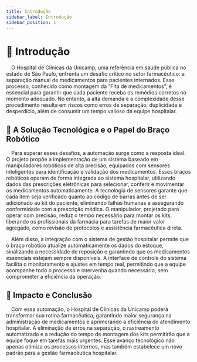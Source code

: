 ```yaml
---
title: Introdução
sidebar_label: Introdução
sidebar_position: 1
---
```


# 🏥 Introdução


&emsp;O Hospital de Clínicas da Unicamp, uma referência em saúde pública no estado de São Paulo, enfrenta um desafio crítico no setor farmacêutico: a separação manual de medicamentos para pacientes internados. Esse processo, conhecido como montagem da “Fita de medicamentos”, é essencial para garantir que cada paciente receba os remédios corretos no momento adequado. No entanto, a alta demanda e a complexidade desse procedimento resulta em riscos como erros de separação, duplicidade e desperdício, além de consumir um tempo valioso da equipe hospitalar.  

## 🦾 A Solução Tecnológica e o Papel do Braço Robótico  
&emsp;Para superar esses desafios, a automação surge como a resposta ideal. O projeto propõe a implementação de um sistema baseado em manipuladores robóticos de alta precisão, equipados com sensores inteligentes para identificação e validação dos medicamentos. Esses braços robóticos operam de forma integrada ao sistema hospitalar, utilizando dados das prescrições eletrônicas para selecionar, conferir e movimentar os medicamentos automaticamente. A tecnologia de sensores garante que cada item seja verificado quanto ao código de barras antes de ser adicionado ao kit do paciente, eliminando falhas humanas e assegurando conformidade com a prescrição médica. O manipulador, projetado para operar com precisão, reduz o tempo necessário para montar os kits, liberando os profissionais da farmácia para tarefas de maior valor agregado, como revisão de protocolos e assistência farmacêutica direta.  

&emsp;Além disso, a integração com o sistema de gestão hospitalar permite que o braço robótico atualize automaticamente os dados do estoque, sinalizando a necessidade de reposição e garantindo que os medicamentos essenciais estejam sempre disponíveis. A interface de controle do sistema facilita o monitoramento e ajustes em tempo real, permitindo que a equipe acompanhe todo o processo e intervenha quando necessário, sem comprometer a eficiência da operação.  

## 🚀 Impacto e Conclusão  
&emsp;Com essa automação, o Hospital de Clínicas da Unicamp poderá transformar sua rotina farmacêutica, garantindo maior segurança na administração de medicamentos e aprimorando a eficiência do atendimento hospitalar. A eliminação de erros na separação, o rastreamento automatizado e a redução do tempo de montagem dos kits permitirão que a equipe foque em tarefas mais urgentes. Esse avanço tecnológico não apenas otimiza os processos internos, mas também estabelece um novo padrão para a gestão farmacêutica hospitalar.
